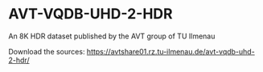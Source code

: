 # AVT-VQDB-UHD-2-HDR
An 8K HDR dataset published by the AVT group of TU Ilmenau

Download the sources: https://avtshare01.rz.tu-ilmenau.de/avt-vqdb-uhd-2-hdr/

